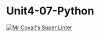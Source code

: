 # Unit4-07-Python
[![Mr Coxall's Super Linter](https://github.com/ICS3U-C-Programming-LilyC/Unit4-07-Python/workflows/Mr%20Coxall's%20Super%20Linter/badge.svg)](https://github.com/ICS3U-C-Programming-LilyC/Unit4-07-Python/actions/)
